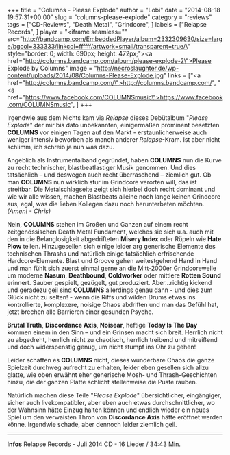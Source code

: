 +++
title = "Columns - Please Explode"
author = "Lobi"
date = "2014-08-18 19:57:31+00:00"
slug = "columns-please-explode"
category = "reviews"
tags = ["CD-Reviews", "Death Metal", "Grindcore", ]
labels = ["Relapse Records", ]
player = "<iframe seamless=\"\" src=\"http://bandcamp.com/EmbeddedPlayer/album=2332309630/size=large/bgcol=333333/linkcol=ffffff/artwork=small/transparent=true/\" style=\"border: 0; width: 690px; height: 472px;\"><a href=\"http://columns.bandcamp.com/album/please-explode-2\">Please Explode by Columns</a></iframe>"
image = "http://necroslaughter.de/wp-content/uploads/2014/08/Columns-Please-Explode.jpg"
links = ["<a href=\"http://columns.bandcamp.com/\">http://columns.bandcamp.com/</a>", "<a href=\"https://www.facebook.com/COLUMNSmusic\">https://www.facebook.com/COLUMNSmusic</a>", ]
+++

Irgendwie aus dem Nichts kam via _Relapse_ dieses Debütalbum "_Please Explode_" der mir bis dato unbekannten, einigermaßen prominent besetzten **COLUMNS** vor einigen Tagen auf den Markt - erstaunlicherweise auch weniger intensiv beworben als manch anderer _Relapse_-Kram. Ist aber nicht schlimm, ich schreib ja nun was dazu.

Angeblich als Instrumentalband gegründet, haben **COLUMNS** nun die Kurve zu recht technischer, blastbeatlastiger Musik genommen. Und dies tatsächlich – und deswegen auch recht überraschend – ziemlich gut.
Ob man **COLUMNS** nun wirklich stur im Grindcore verorten will, das ist streitbar. Die Metalschlagseite zeigt sich hierbei doch recht dominant und wie wir alle wissen, machen Blastbeats alleine noch lange keinen Grindcore aus, egal, was die lieben Kollegen dazu noch herunterbeten möchten. _(Amen! - Chris)_

Nein, **COLUMNS** stehen im Großen und Ganzen auf einem recht zeitgenössischen Death Metal Fundament, welches sie sich u.a. auch mit den in die Belanglosigkeit abgedrifteten **Misery Index** oder Rüpeln wie **Hate Plow** teilen. Hinzugesellen sich einige leider arg generische Elemente des technischen Thrashs und natürlich einige tatsächlich erfrischende Hardcore-Elemente. Blast und Groove gehen weitestgehend Hand in Hand und man fühlt sich zuerst einmal gerne an die Mitt-2000er Grindcorewelle um moderne **Nasum**, **Deathbound**, **Coldworker** oder mittlere **Rotten Sound** erinnert. Sauber gespielt, gezügelt, gut produziert. Aber...richtig kickend und geradezu geil sind **COLUMNS** allerdings genau dann - und dies zum Glück nicht zu selten! - wenn die Riffs und wilden Drums etwas ins kontrollierte, komplexere, noisige Chaos abdriften und man das Gefühl hat, jetzt brechen alle Barrieren einer gesunden Psyche.

**Brutal Truth**, **Discordance Axis**, **Noisear**, heftige **Today Is The Day** kommen einem in den Sinn – und ein Grinsen macht sich breit. Herrlich nicht zu abgedreht, herrlich nicht zu chaotisch, herrlich treibend und mitreißend und doch widerspenstig genug, um nicht stumpf ins Ohr zu gehen!

Leider schaffen es **COLUMNS** nicht, dieses wunderbare Chaos die ganze Spielzeit durchweg aufrecht zu erhalten, leider eben gesellen sich allzu glatte, wie oben erwähnt eher generische Mosh- und Thrash-Geschichten hinzu, die der ganzen Platte schlicht stellenweise die Puste rauben.

Natürlich machen diese Teile "_Please Explode_" übersichtlicher, eingängiger, sicher auch livekompatibler, aber eben auch etwas durchschnittlicher, wo der Wahnsinn hätte Einzug halten können und endlich wieder ein neues Spiel um den verwaisten Thron von **Discordance Axis** hätte eröffnet werden könne. Irgendwie schade, aber dennoch leider ziemlich geil.





---
**Infos**
Relapse Records - Juli 2014
CD - 16 Lieder / 34:43 Min.
